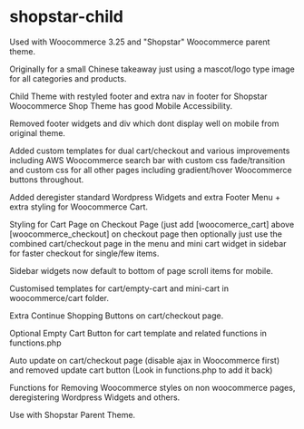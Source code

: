 # shopstar-child
Used with Woocommerce 3.25 and "Shopstar" Woocommerce parent theme.

Originally for a small Chinese takeaway just using a mascot/logo type image for all categories and products.

Child Theme with restyled footer and extra nav in footer for Shopstar Woocommerce Shop Theme has good Mobile Accessibility.

Removed footer widgets and div which dont display well on mobile from original theme.

Added custom templates for dual cart/checkout and various improvements including  AWS Woocommerce search bar with custom css fade/transition and custom css for all other pages including gradient/hover Woocommerce buttons throughout.

Added deregister standard Wordpress Widgets and extra Footer Menu + extra styling for Woocommerce Cart.

Styling for Cart Page on Checkout Page (just add [woocomerce_cart] above [woocommerce_checkout] on checkout page then optionally just use the combined cart/checkout page in the menu and mini cart widget in sidebar for faster checkout for single/few items.

Sidebar widgets now default to bottom of page scroll items for mobile.

Customised templates for cart/empty-cart and mini-cart in woocommerce/cart folder.

Extra Continue Shopping Buttons on cart/checkout page.

Optional Empty Cart Button for cart template and related functions in functions.php

Auto update on cart/checkout page (disable ajax in Woocommerce first) and removed update cart button (Look in functions.php to add it back)

Functions for Removing Woocommerce styles on non woocommerce pages, deregistering Wordpress Widgets and others.

Use with Shopstar Parent Theme.

